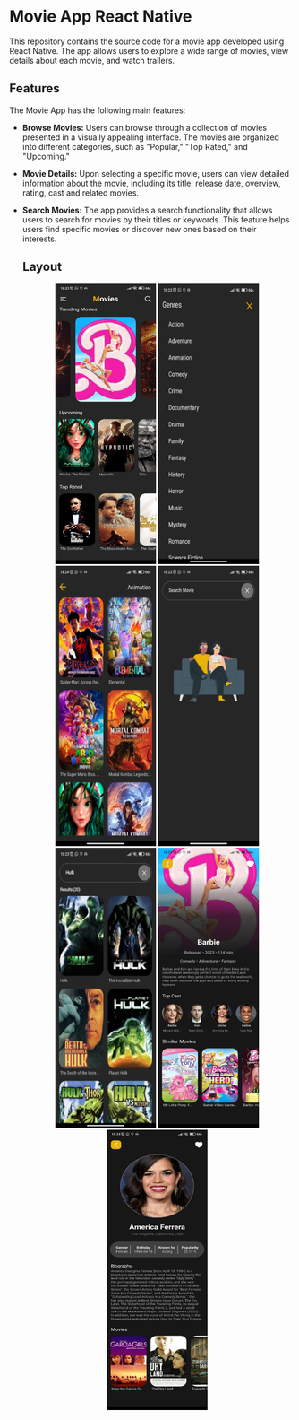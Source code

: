 # Movie App React Native

This repository contains the source code for a movie app developed using React Native. The app allows users to explore a wide range of movies, view details about each movie, and watch trailers.

## Features

The Movie App has the following main features:

- **Browse Movies:** Users can browse through a collection of movies presented in a visually appealing interface. The movies are organized into different categories, such as "Popular," "Top Rated," and "Upcoming."

- **Movie Details:** Upon selecting a specific movie, users can view detailed information about the movie, including its title, release date, overview, rating, cast and related movies.

- **Search Movies:** The app provides a search functionality that allows users to search for movies by their titles or keywords. This feature helps users find specific movies or discover new ones based on their interests.

  ## Layout
  
  <div align="center">
    <img src="https://github.com/theobarretosilva/movie-app-react-native/blob/master/readmeImgs/homeScreen.jpg?raw=true" width="180" height="500" />
    <img src="https://github.com/theobarretosilva/movie-app-react-native/blob/master/readmeImgs/genresScreen.jpg?raw=true" width="180" height="500" />
    <img src="https://github.com/theobarretosilva/movie-app-react-native/blob/master/readmeImgs/AllMoviesScreen.jpg?raw=true" width="180" height="500" />
    <img src="https://github.com/theobarretosilva/movie-app-react-native/blob/master/readmeImgs/emptySearchScreen.jpg?raw=true" width="180" height="500" />
    <img src="https://github.com/theobarretosilva/movie-app-react-native/blob/master/readmeImgs/searchScreen.jpg?raw=true" width="180" height="500" />
    <img src="https://github.com/theobarretosilva/movie-app-react-native/blob/master/readmeImgs/movieScreen.jpg?raw=true" width="180" height="500" />
    <img src="https://github.com/theobarretosilva/movie-app-react-native/blob/master/readmeImgs/personScreen.jpg?raw=true" width="180" height="500" />
  </div>
